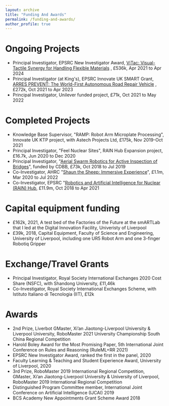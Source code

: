 ```yaml
---
layout: archive
title: "Funding And Awards"
permalink: /funding-and-awards/
author_profile: true
---
```

# Ongoing Projects
* Principal Investigator, EPSRC New Investigator Award, [ViTac: Visual-Tactile Synergy for Handling Flexible Materials](/project-epsrc-nia-vitac/) , £536k, Apr 2021 to Apr 2024
* Principal Investigator (at King's), EPSRC Innovate UK SMART Grant, [ARRES PREVENT: The World-First Autonomous Road Repair Vehicle](/project-innovateuk-arres/) , £272k, Oct 2021 to Apr 2023
* Principal Investigator, Unilever funded project, £71k, Oct 2021 to May 2022

# Completed Projects
* Knowledge Base Supervisor, "RAMP: Robot Arm Microplate Processing", Innovate UK KTP project, with Astech Projects Ltd, £175k, Nov 2019-Oct 2021
* Principal Investigator, "Feel Nuclear Sites", RAIN Hub Expansion project, £16.7k, Jun 2020 to Dec 2020
* Principal Investigator, "[Aerial Swarm Robotics for Active Inspection of Bridges](https://www.cdbb.cam.ac.uk/research/data-science-artificial-intelligence-machine-learning/aerial-swarm-robotics-active#:~:text=Bridge%20collapses%20are%20expensive%20and,the%20monitoring%20coverage%20and%20efficiency.)", funded by CDBB, £73k, Oct 2018 to Jul 2019
* Co-Investigator, AHRC "[Shaun the Sheep: Immersive Experience](https://gtr.ukri.org/projects?ref=AH%2FT011424%2F1)", £1.1m, Mar 2020 to Jul 2022
* Co-Investigator, EPSRC "[Robotics and Artificial Intelligence for Nuclear (RAIN) Hub](https://rainhub.org.uk/), £11.9m, Oct 2018 to Apr 2021

# Capital equipment funding
* £162k, 2021, A test bed of the Factories of the Future at the smARTLab that I led at the Digital Innovation Facility, Univeristy of Liverpool
* £39k, 2018, Capital Equipment, Faculty of Science and Engineering, University of Liverpool, including one UR5 Robot Arm and one 3-finger Robotiq Gripper 

# Exchange/Travel Grants
* Principal Investigator, Royal Society International Exchanges 2020 Cost Share (NSFC), with Shandong University, £11,46k
* Co-Investigator, Royal Society International Exchanges Scheme, with Istituto Italiano di Tecnologia (IIT), £12k

# Awards
* 2nd Prize, Liverbot GMaster, Xi’an Jiaotong-Liverpool University & Liverpool University, RoboMaster 2021 University Championship South China Regional Competition
* Harold Boley Award for the Most Promising Paper, 5th International Joint Conference on Rules and Reasoning (RuleML+RR 2021)
* EPSRC New Investigator Award, ranked the first in the panel, 2020
* Faculty Learning & Teaching and Student Experience Award, University of Liverpool, 2020
* 3rd Prize, RoboMaster 2019 International Regional Competition, GMaster, Xi’an Jiaotong-Liverpool University & University of Liverpool, RoboMaster 2019 International Regional
Competition
* Distinguished Program Committee member, International Joint Conference on Artificial Intelligence (IJCAI) 2019
* BCS Academy New Appointments Grant Scheme Award 2018
